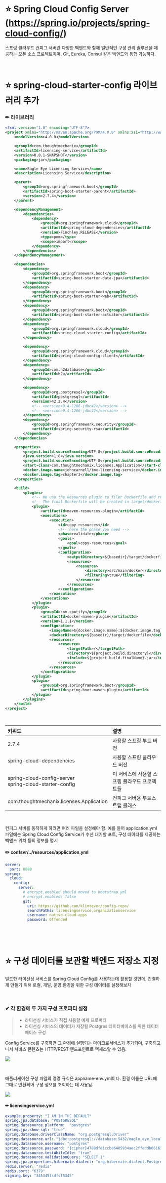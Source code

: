# ⭐ Spring Cloud Config Server (https://spring.io/projects/spring-cloud-config/)
스프링 클라우드 컨피그 서버란 다양한 벡엔드와 함께 일반적인 구성 관리 솔루션을 제공하는 오픈 소스 프로젝트이며, Git, Eureka, Consul 같은 백엔드와 통합 가능하다.

<br/> 

# ⭐ spring-cloud-starter-config 라이브러리 추가

### ✏ 라이브러리
```xml
<?xml version="1.0" encoding="UTF-8"?>
<project xmlns="http://maven.apache.org/POM/4.0.0" xmlns:xsi="http://www.w3.org/2001/XMLSchema-instance" xsi:schemaLocation="http://maven.apache.org/POM/4.0.0 https://maven.apache.org/xsd/maven-4.0.0.xsd">
    <modelVersion>4.0.0</modelVersion>

    <groupId>com.thoughtmechanix</groupId>
    <artifactId>licensing-service</artifactId>
    <version>0.0.1-SNAPSHOT</version>
    <packaging>jar</packaging>

    <name>Eagle Eye Licensing Service</name>
    <description>Licensing Service</description>

    <parent>
        <groupId>org.springframework.boot</groupId>
        <artifactId>spring-boot-starter-parent</artifactId>
        <version>2.7.4</version>
    </parent>

    <dependencyManagement>
        <dependencies>
            <dependency>
                <groupId>org.springframework.cloud</groupId>
                <artifactId>spring-cloud-dependencies</artifactId>
                <version>Finchley.RELEASE</version>
                <type>pom</type>
                <scope>import</scope>
            </dependency>
        </dependencies>
    </dependencyManagement>

    <dependencies>
        <dependency>
            <groupId>org.springframework.boot</groupId>
            <artifactId>spring-boot-starter-data-jpa</artifactId>
        </dependency>
        <dependency>
            <groupId>org.springframework.boot</groupId>
            <artifactId>spring-boot-starter-web</artifactId>
        </dependency>
        <dependency>
            <groupId>org.springframework.boot</groupId>
            <artifactId>spring-boot-starter-actuator</artifactId>
        </dependency>
        <dependency>
            <groupId>org.springframework.cloud</groupId>
            <artifactId>spring-cloud-starter-config</artifactId>
        </dependency>

        <dependency>
            <groupId>org.springframework.cloud</groupId>
            <artifactId>spring-cloud-config-client</artifactId>
        </dependency>
        <dependency>
            <groupId>com.h2database</groupId>
            <artifactId>h2</artifactId>
        </dependency>

        <dependency>
            <groupId>org.postgresql</groupId>
            <artifactId>postgresql</artifactId>
            <version>42.2.4</version>
            <!-- <version>9.4-1206-jdbc42</version> -->
            <!-- <version>9.4-1206-jdbc42</version> -->
        </dependency>
        <dependency>
            <groupId>org.springframework.security</groupId>
            <artifactId>spring-security-rsa</artifactId>
        </dependency>
    </dependencies>

    <properties>
        <project.build.sourceEncoding>UTF-8</project.build.sourceEncoding>
        <java.version>1.8</java.version>
        <project.build.sourceEncoding>UTF-8</project.build.sourceEncoding>
        <start-class>com.thoughtmechanix.licenses.Application</start-class>
        <docker.image.name>johncarnell/tmx-licensing-service</docker.image.name>
        <docker.image.tag>chapter3</docker.image.tag>
    </properties>

    <build>
        <plugins>
            <!-- We use the Resources plugin to filer Dockerfile and run.sh, it inserts actual JAR filename -->
            <!-- The final Dockerfile will be created in target/dockerfile/Dockerfile -->
            <plugin>
                <artifactId>maven-resources-plugin</artifactId>
                <executions>
                    <execution>
                        <id>copy-resources</id>
                        <!-- here the phase you need -->
                        <phase>validate</phase>
                        <goals>
                            <goal>copy-resources</goal>
                        </goals>
                        <configuration>
                            <outputDirectory>${basedir}/target/dockerfile</outputDirectory>
                            <resources>
                                <resource>
                                    <directory>src/main/docker</directory>
                                    <filtering>true</filtering>
                                </resource>
                            </resources>
                        </configuration>
                    </execution>
                </executions>
            </plugin>
            <plugin>
                <groupId>com.spotify</groupId>
                <artifactId>docker-maven-plugin</artifactId>
                <version>1.1.1</version>
                <configuration>
                    <imageName>${docker.image.name}:${docker.image.tag}</imageName>
                    <dockerDirectory>${basedir}/target/dockerfile</dockerDirectory>
                    <resources>
                        <resource>
                            <targetPath>/</targetPath>
                            <directory>${project.build.directory}</directory>
                            <include>${project.build.finalName}.jar</include>
                        </resource>
                    </resources>
                </configuration>
            </plugin>
            <plugin>
                <groupId>org.springframework.boot</groupId>
                <artifactId>spring-boot-maven-plugin</artifactId>
            </plugin>
        </plugins>
    </build>
</project>
```

<br/>

| 키워드                                                          | 설명                        |
|:-------------------------------------------------------------|:--------------------------|
| <version>2.7.4</version>                                     | 사용할 스프링 부트 버전             |
| spring-cloud-dependencies                                    | 사용할 스프링 클라우드 버전           |
| spring-cloud-config-server <br/> spring-cloud-starter-config | 이 서비스에 사용할 스프링 클라우드 프로젝트들 |
| com.thoughtmechanix.licenses.Application                                                             | 컨피그 서버용 부트스트랩 클래스         |

<br/>

컨피그 서버를 동작하게 하려면 여러 파일을 설정해야 함.
예를 들어 application.yml 파일에는 Spring Cloud Config Service가 수신 대기할 포트, 구성 데이터를 제공하는 벡엔드 위치 등의 정보를 명시

#### ✏️ confsvr/../resources/application.yml
```yaml
server:
  port: 8888
spring:
  cloud:
    config:
      server:
        # encrypt.enabled should moved to bootstrap.yml
        # encrypt.enabled: false
        git:
          uri: https://github.com/klimtever/config-repo/
          searchPaths: licensingservice,organizationservice
          username: native-cloud-apps
          password: 0ffended
```

<br/>
<br/>
<br/>

# ⭐ 구성 데이터를 보관할 백엔드 저장소 지정
빌드한 라이선싱 서비스를 Spring Cloud Config를 사용하는데 활용할 것인데, 간결하게 만들기 위해 로컬, 개발, 운영 환경을 위한 구성 데이터를 설정해보자

<br/>

### ✔ 각 환경에 두 가지 구성 프로퍼티 설정
> - 라이선싱 서비스가 직접 사용할 예제 프로퍼티
> - 라이선싱 서비스의 데이터가 저장될 Postgres 데이터베이스를 위한 데이터베이스 구성

Config Service를 구축하면 그 환경에 실행되는 마이크로서비스가 추가되며, 
구축되고 나서 서비스 콘텐츠는 HTTP/REST 엔드포인트로 액세스할 수 있음.

![](readmefile/img.png)

<br/>

애플리케이션 구성 파일의 명명 규칙은 appname-env.yml이다. 환경 이름은 URL에 그대로 반환되어 구성 정보를 조회하는 데 사용됨.

![](readmefile/img_1.png)

#### ✏ licensingservice.yml
```yaml
example.property: "I AM IN THE DEFAULT"
spring.jpa.database: "POSTGRESQL"
spring.datasource.platform:  "postgres"
spring.jpa.show-sql: "true"
spring.database.driverClassName: "org.postgresql.Driver"
spring.datasource.url: "jdbc:postgresql://database:5432/eagle_eye_local"
spring.datasource.username: "postgres"
spring.datasource.password: "{cipher}4788dfe1ccbe6485934aec2ffeddb06163ea3d616df5fd75be96aadd4df1da91"
spring.datasource.testWhileIdle: "true"
spring.datasource.validationQuery: "SELECT 1"
spring.jpa.properties.hibernate.dialect: "org.hibernate.dialect.PostgreSQLDialect"
redis.server: "redis"
redis.port: "6379"
signing.key: "345345fsdfsf5345"
```

<br/>
<br/>
<br/>


# ⭐ Spring Cloud Config BootStrap Class 생성

> #### ❓ BootStrap
> 일반적으로 BootStrap이란 어떠한 과정이 시작되어 알아서 진행되는 일련의 과정을 말함 

<br/>

#### ✏ confsvr/src/main/java/com/thoughtmechanix/confsvr/ConfigServerApplication.java
```java
import org.springframework.boot.SpringApplication;
import org.springframework.boot.autoconfigure.SpringBootApplication;
import org.springframework.cloud.config.server.EnableConfigServer;

@SpringBootApplication
@EnableConfigServer
public class ConfigServerApplication {
	public static void main(String[] args) {
		SpringApplication.run(ConfigServerApplication.class, args);
	}
}
```

|키워드| 설명                                                                       |
|:---|:-------------------------------------------------------------------------|
|@SpringBootApplication| Spring Cloud Config Service는 스프링 부트 애플리케이션이므로 @SpringBootApplication을 사용 |
|@EnableConfigServer| @EnableConfigServer는 서비스를 Spring Cloud Config 서비스로 사용 가능하게 한다.           |
|main(String[] args)| main() 메서드에서 서비스와 스프링 컨테이너를 시작한다.                                        |

<br/>
<br/>
<br/>

# ⭐ 파일 시스템과 Spring Cloud Config Server 사용
confsvr/src/main/resources/application.yml 파일에다 애플리케이션 구성 데이터를 보관할 저장소를 지정함

#### ✏ confsvr/src/main/resources/application.yml
```yaml
_server:
   port: 8888
spring:
  profiles:
    active: native
  cloud:
     config:
       server:
           native:
              searchLocations: file://<chapter 3>/confsvr/src/main/resources/config/licensingservice,
                               file://<chapter 3>confsvr/src/main/resources/config/organizationservice_
```

|키워드| 설명                          |
|:---|:----------------------------|
|port: 8888| 스프링 클라우드 컨피그 서버가 수신 대기하는 포트 |
|active: native| 구성 정보를 저장할 백엔드 저장소 (파일 시스템) |
|searchLocations: https://github.com/ImKunYoung/mssb_spring-cloud-config.git| 구성 파일이 저장된 경로               |


<br/>

#### ✏ 구성 요청을 수신 대기할 포트 번호 지정
```yaml
server:
   port: 8888
```

<br/>

#### ✏ 애플리케이션의 구성 정보가 파일 시스템에 담겨있기 때문에 스프링 클라우드 컨피그 서버에 native 프로파일을 실행하도록 지시
```yaml
spring:
  profiles:
    active: native
```

<br/>

#### ✏ Spring Cloud Config에 애플리케이션 데이터가 있는 디렉터리 지정
```yaml
spring:
  cloud:
     config:
       server:
         native:
           searchLocations: file://<chapter 3>/confsvr/src/main/resources/config/licensingservice,
                            file://<chapter 3>confsvr/src/main/resources/config/organizationservice_
```

> 컨피그 서버가 관리하는 프로퍼티를 가진 각 애플리케이션의 디렉터리를 쉼표(,) 로 구분해 넣음

<br/>

#### ✏ 실행

```mvn spring-boot:run```

<br/>

#### ✏ 테스트

![](readmefile/img_2.png)

![](readmefile/img_3.png)


> dev 엔드포인트를 호출하면 default와 dev, 두 환경에 있는 라이선싱 서비스의 구성 프로퍼티를 반환하는 것을 알 수 있다.
> 스프링 프레임워크가 프로퍼티를 분석하는 데 계층적 매커니즘으로 구현되었기 때문이다.

> 스프링 프레임워크가 프로퍼티를 찾을 때 default 프로퍼티를 찾고 다음 환경의 프로퍼티가 있다면 다음 프로퍼티로 대체한다.

<br/>
<br/>
<br/>


# ⭐ Spring Cloud Config와 Spring-Boot Client 통합
스프링 데이터 (Spring Data)를 사용해 데이터베이스와 통신하고 라이선싱 테이블의 데이터를 POJO와 매핑한다

![](readmefile/img_4.png)


<br/>
<br/>

### ✔ 스프링 클라우드 컨피그 서버의 의존성 설정

<br/>

#### ✏ 라이선싱 서비스에 의존성 추가
```xml
<dependencies>
    <dependency>
        <groupId>org.springframework.boot</groupId>
        <artifactId>spring-boot-starter-data-jpa</artifactId>
    </dependency>
    <dependency>
        <groupId>org.springframework.cloud</groupId>
        <artifactId>spring-cloud-config-client</artifactId>
    </dependency>
    <dependency>
        <groupId>org.postgresql</groupId>
        <artifactId>postgresql</artifactId>
        <version>42.2.4</version>
    </dependency>
</dependencies>
```
| 키워드                                                   | 설명                                                |
|:------------------------------------------------------|:--------------------------------------------------|
| `<artifactId>spring-boot-starter-data-jpa</artifactId>` | 스프링 부트에 Java Persistance API (JPA) 사용을 지시한다       |
| `<artifactId>postgresql</artifactId>`                   | 스프링 부트에 Postgres JDBC 드라이버를 내려받오록 지시한다            |
| `<artifactId>spring-cloud-config-client</artifactId>`                  | 스프링 부트에 스프링 클라우드 컨피그 클라이언트가 되는데 필요한 의존성을 내려받도록 지시 |








